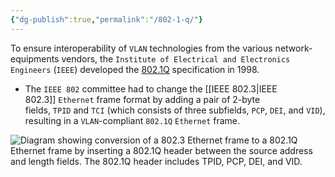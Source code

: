 ```yaml
---
{"dg-publish":true,"permalink":"/802-1-q/"}
---
```


To ensure interoperability of `VLAN` technologies from the various network-equipments vendors, the `Institute of Electrical and Electronics Engineers` (`IEEE`) developed the [802.1Q](https://ieeexplore.ieee.org/document/10004498) specification in 1998.
- The `IEEE 802` committee had to change the [[IEEE 802.3\|IEEE 802.3]] `Ethernet` frame format by adding a pair of 2-byte fields, `TPID` and `TCI` (which consists of three subfields, `PCP`, `DEI`, and `VID`), resulting in a `VLAN`-compliant `802.1Q` `Ethernet` frame.

![Diagram showing conversion of a 802.3 Ethernet frame to a 802.1Q Ethernet frame by inserting a 802.1Q header between the source address and length fields. The 802.1Q header includes TPID, PCP, DEI, and VID.](https://academy.hackthebox.com/storage/modules/34/8023_Legacy_8021Q_Ethernet_Frames.png)

